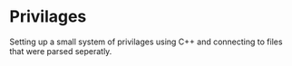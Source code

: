 # Privilages

Setting up a small system of privilages using C++ and connecting to files that were parsed seperatly.
